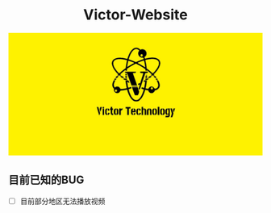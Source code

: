 <!-- # Victor-Website -->
<h1 style="text-align:center;">Victor-Website</h1>

![维克多](./images/Victor.jpg)

## 目前已知的BUG

- [ ] 目前部分地区无法播放视频

